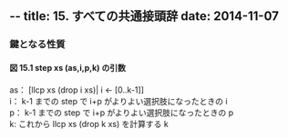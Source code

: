 --
title: 15. すべての共通接頭辞
date: 2014-11-07
--

### 鍵となる性質

#### 図 15.1 step xs (as,i,p,k) の引数

as： [llcp xs (drop i xs)| i <- [0..k-1]]  
i： k-1 までの step で i+p がよりよい選択肢になったときの i  
p： k-1 までの step で i+p がよりよい選択肢になったときの p  
k: これから llcp xs (drop k xs) を計算する k  

